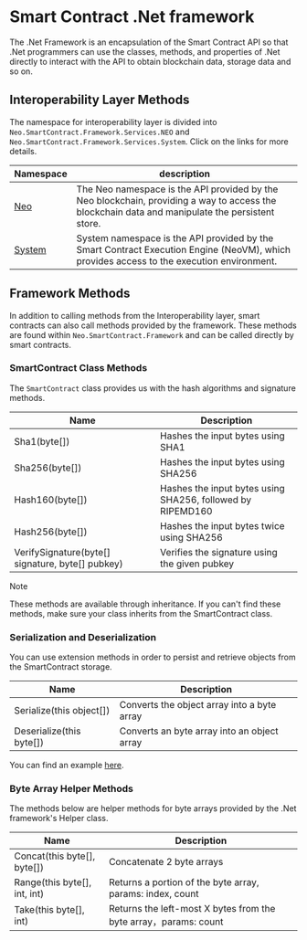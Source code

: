 # Smart Contract .Net framework

The .Net Framework is an encapsulation of the Smart Contract API so that .Net programmers can use the classes, methods, and properties of .Net directly to interact with the API to obtain blockchain data, storage data and so on.

## Interoperability Layer Methods

The namespace for interoperability layer is divided into `Neo.SmartContract.Framework.Services.NEO` and `Neo.SmartContract.Framework.Services.System`. Click on the links for more details.

| Namespace                  | description                                                  |
| -------------------------- | ------------------------------------------------------------ |
| [Neo](dotnet/neo.md)       | The Neo namespace is the API provided by the Neo blockchain, providing a way to access the blockchain data and manipulate the persistent store. |
| [System](dotnet/system.md) | System namespace is the API provided by the Smart Contract Execution Engine (NeoVM), which provides access to the execution environment. |

## Framework Methods

In addition to calling methods from the Interoperability layer, smart contracts can also call methods provided by the framework. These methods are found within `Neo.SmartContract.Framework` and can be called directly by smart contracts.

### SmartContract Class Methods

The `SmartContract` class provides us with the hash algorithms and signature methods.

| Name                                             | Description                                                |
| ------------------------------------------------ | ---------------------------------------------------------- |
| Sha1(byte[])                                     | Hashes the input bytes using SHA1                          |
| Sha256(byte[])                                   | Hashes the input bytes using SHA256                        |
| Hash160(byte[])                                  | Hashes the input bytes using SHA256, followed by RIPEMD160 |
| Hash256(byte[])                                  | Hashes the input bytes twice using SHA256                  |
| VerifySignature(byte[] signature, byte[] pubkey) | Verifies the signature using the given pubkey              |

> [!Note] 
>
> These methods are available through inheritance. If you can't find these methods, make sure your class inherits from the SmartContract class.

### Serialization and Deserialization

You can use extension methods in order to persist and retrieve objects from the SmartContract storage.


| Name                         | Description                              |
| ---------------------------- | ---------------------------------------- |
| Serialize(this object[])  | Converts the object array into a byte array                |
| Deserialize(this byte[]) | Converts an byte array into an object array |

You can find an example [here](https://github.com/Red4Sec/NEO-SmartVote/blob/master/CSharp/SmartVote.cs).

### Byte Array Helper Methods

The methods below are helper methods for byte arrays provided by the .Net framework's Helper class.

| Name                         | Description                                                  |
| ---------------------------- | ------------------------------------------------------------ |
| Concat(this byte[], byte[])  | Concatenate 2 byte arrays                                    |
| Range(this byte[], int, int) | Returns a portion of the byte array, params: index, count    |
| Take(this byte[], int)       | Returns the left-most X bytes from the byte array，params: count |
